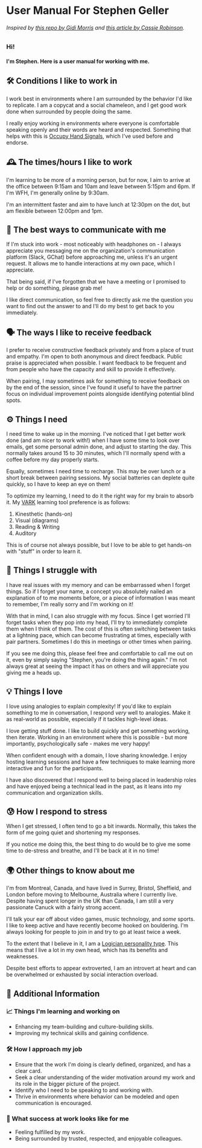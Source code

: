 # User Manual For Stephen Geller

###### Inspired by [this repo by Gidi Morris](https://github.com/gmmorris/user_manual_for_me) and [this article by Cassie Robinson](https://medium.com/@cassierobinson/a-user-manual-for-me-d3a851fbc694).

### Hi!
#### I'm Stephen. Here is a user manual for working with me.

## 🛠️ Conditions I like to work in

I work best in environments where I am surrounded by the behavior I'd like to replicate. I am a copycat and a social chameleon, and I get good work done when surrounded by people doing the same.

I really enjoy working in environments where everyone is comfortable speaking openly and their words are heard and respected. Something that helps with this is [Occupy Hand Signals](https://en.wikipedia.org/wiki/Occupy_movement_hand_signals), which I've used before and endorse.

## 🕰️ The times/hours I like to work

I'm learning to be more of a morning person, but for now, I aim to arrive at the office between 9:15am and 10am and leave between 5:15pm and 6pm. If I'm WFH, I'm generally online by 9:30am.

I'm an intermittent faster and aim to have lunch at 12:30pm on the dot, but am flexible between 12:00pm and 1pm.

## 📢 The best ways to communicate with me

If I'm stuck into work - most noticeably with headphones on - I always appreciate you messaging me on the organization's communication platform (Slack, GChat) before approaching me, unless it's an urgent request. It allows me to handle interactions at my own pace, which I appreciate.

That being said, if I've forgotten that we have a meeting or I promised to help or do something, please grab me!

I like direct communication, so feel free to directly ask me the question you want to find out the answer to and I'll do my best to get back to you immediately.

## 🗣️ The ways I like to receive feedback

I prefer to receive constructive feedback privately and from a place of trust and empathy. I'm open to both anonymous and direct feedback. Public praise is appreciated when possible. I want feedback to be frequent and from people who have the capacity and skill to provide it effectively.

When pairing, I may sometimes ask for something to receive feedback on by the end of the session, since I've found it useful to have the partner focus on individual improvement points alongside identifying potential blind spots.

## ⚙️ Things I need

I need time to wake up in the morning. I've noticed that I get better work done (and am nicer to work with!) when I have some time to look over emails, get some personal admin done, and adjust to starting the day. This normally takes around 15 to 30 minutes, which I'll normally spend with a coffee before my day properly starts.

Equally, sometimes I need time to recharge. This may be over lunch or a short break between pairing sessions. My social batteries can deplete quite quickly, so I have to keep an eye on them!

To optimize my learning, I need to do it the right way for my brain to absorb it. My [VARK](https://www.mindtools.com/pages/article/vak-learning-styles.htm) learning tool preference is as follows:
1. Kinesthetic (hands-on)
2. Visual (diagrams)
3. Reading & Writing
4. Auditory

This is of course not always possible, but I love to be able to get hands-on with "stuff" in order to learn it.

## 🚧 Things I struggle with

I have real issues with my memory and can be embarrassed when I forget things. So if I forget your name, a concept you absolutely nailed an explanation of to me moments before, or a piece of information I was meant to remember, I'm really sorry and I'm working on it!

With that in mind, I can also struggle with my focus. Since I get worried I'll forget tasks when they pop into my head, I'll try to immediately complete them when I think of them. The cost of this is often switching between tasks at a lightning pace, which can become frustrating at times, especially with pair partners. Sometimes I do this in meetings or other times when pairing.

If you see me doing this, please feel free and comfortable to call me out on it, even by simply saying "Stephen, you're doing the thing again." I'm not always great at seeing the impact it has on others and will appreciate you giving me a heads up.

## 💡 Things I love

I love using analogies to explain complexity! If you'd like to explain something to me in conversation, I respond _very_ well to analogies. Make it as real-world as possible, especially if it tackles high-level ideas.

I love getting stuff done. I like to build quickly and get something working, then iterate. Working in an environment where this is possible - but more importantly, psychologically safe - makes me very happy!

When confident enough with a domain, I love sharing knowledge. I enjoy hosting learning sessions and have a few techniques to make learning more interactive and fun for the participants.

I have also discovered that I respond well to being placed in leadership roles and have enjoyed being a technical lead in the past, as it leans into my communication and organization skills.

## 😰 How I respond to stress

When I get stressed, I often tend to go a bit inwards. Normally, this takes the form of me going quiet and shortening my responses.

If you notice me doing this, the best thing to do would be to give me some time to de-stress and breathe, and I'll be back at it in no time!

## 🌍 Other things to know about me

I'm from Montreal, Canada, and have lived in Surrey, Bristol, Sheffield, and London before moving to Melbourne, Australia where I currently live. Despite having spent longer in the UK than Canada, I am still a very passionate Canuck with a fairly strong accent.

I'll talk your ear off about video games, music technology, and _some_ sports. I like to keep active and have recently become hooked on bouldering. I'm always looking for people to join in and try to go at least twice a week.

To the extent that I believe in it, I am a [Logician personality type](https://www.16personalities.com/intp-personality). This means that I live a lot in my own head, which has its benefits and weaknesses.

Despite best efforts to appear extroverted, I am an introvert at heart and can be overwhelmed or exhausted by social interaction overload.

## 🧩 Additional Information

### 📈 Things I'm learning and working on
- Enhancing my team-building and culture-building skills.
- Improving my technical skills and gaining confidence.

### 🛠️ How I approach my job
- Ensure that the work I'm doing is clearly defined, organized, and has a clear card.
- Seek a clear understanding of the wider motivation around my work and its role in the bigger picture of the project.
- Identify who I need to be speaking to and working with.
- Thrive in environments where behavior can be modeled and open communication is encouraged.

### 🚀 What success at work looks like for me
- Feeling fulfilled by my work.
- Being surrounded by trusted, respected, and enjoyable colleagues.
